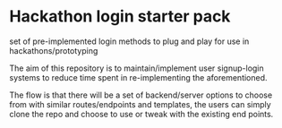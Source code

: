 # Hackathon login starter pack
set of pre-implemented login methods to plug and play for use in hackathons/prototyping


The aim of this repository is to maintain/implement user signup-login systems 
to reduce time spent in re-implementing the aforementioned.


The flow is that there will be a set of backend/server options to choose from with similar 
routes/endpoints and templates, the users can simply clone the repo and choose to use or 
tweak with the existing end points.
